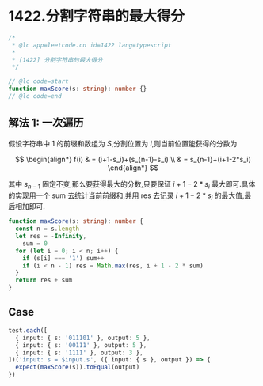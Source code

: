# 1422.分割字符串的最大得分

```ts
/*
 * @lc app=leetcode.cn id=1422 lang=typescript
 *
 * [1422] 分割字符串的最大得分
 */

// @lc code=start
function maxScore(s: string): number {}
// @lc code=end
```

## 解法 1: 一次遍历

假设字符串中 1 的前缀和数组为 $S$,分割位置为 $i$,则当前位置能获得的分数为

$$
\begin{align*}
f(i) & = (i+1-s_i)+(s_{n-1}-s_i) \\
     & = s_{n-1}+(i+1-2*s_i)
\end{align*}
$$

其中 $s_{n-1}$ 固定不变,那么要获得最大的分数,只要保证 $i+1-2*s_i$ 最大即可.具体的实现用一个 sum 去统计当前前缀和,并用 res 去记录 $i+1-2*s_i$ 的最大值,最后相加即可.

```ts
function maxScore(s: string): number {
  const n = s.length
  let res = -Infinity,
    sum = 0
  for (let i = 0; i < n; i++) {
    if (s[i] === '1') sum++
    if (i < n - 1) res = Math.max(res, i + 1 - 2 * sum)
  }
  return res + sum
}
```

## Case

```ts
test.each([
  { input: { s: '011101' }, output: 5 },
  { input: { s: '00111' }, output: 5 },
  { input: { s: '1111' }, output: 3 },
])('input: s = $input.s', ({ input: { s }, output }) => {
  expect(maxScore(s)).toEqual(output)
})
```
